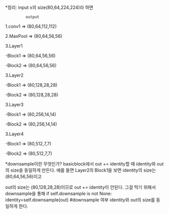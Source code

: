 *정리: input x의 size(80,64,224,224)라 하면

             output


1.conv1   => (80,64,112,112)


2.MaxPool => (80,64,56,56)

3.Layer1  


-Block1   => (80,64,56,56)


-Block2   => (80,64,56,56)


3.Layer2  


-Block1   => (80,128,28,28)


-Block2   => (80,128,28,28)



3.Layer3  


-Block1   => (80,256,14,14)


-Block2   => (80,256,14,14)


3.Layer4  


-Block1   => (80,512,7,7)


-Block2   => (80,512,7,7)


*downsample이란 무엇인가?
basicblock에서 out += identity할 때 identity와 out의 size을 동일하게 만든다. 예를 들면 Layer2의 Block1을 보면 identity의 size는 (80,64,56,56)이고 


out의 size는 (80,128,28,28)이므로 out += identity이 안된다. 그걸 막기 위해서 downsample을 통해 
if self.downsample is not None:
      identity=self.downsample(out) #downsample 여부
identity와 out의 size를 동일하게 한다.
